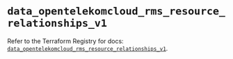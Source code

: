 # `data_opentelekomcloud_rms_resource_relationships_v1`

Refer to the Terraform Registry for docs: [`data_opentelekomcloud_rms_resource_relationships_v1`](https://registry.terraform.io/providers/opentelekomcloud/opentelekomcloud/1.36.46/docs/data-sources/rms_resource_relationships_v1).
